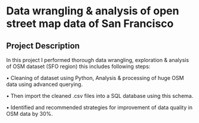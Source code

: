 # Data wrangling & analysis of open street map data of San Francisco

## Project Description

In this project I performed thorough data wrangling, exploration & analysis of OSM dataset (SFO region) this includes following steps:

• Cleaning of dataset using Python, Analysis & processing of huge OSM data using advanced querying.

• Then import the cleaned .csv files into a SQL database using this schema.

• Identified and recommended strategies for improvement of data quality in OSM data by 30%.




